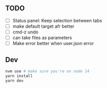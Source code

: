 
## TODO

* [ ] Status panel: Keep selection between tabs
* [ ] make default target afr better
* [ ] cmd-z undo
* [ ] can take files as parameters
* [ ] Make error better when user.json error

## Dev

```sh
nvm use # make sure you're on node 14
yarn install
yarn dev
```
